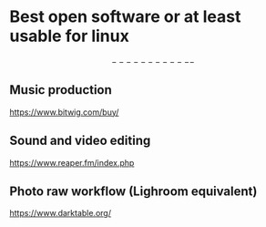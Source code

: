 # Best open software or at least usable for linux
$$------------$$
## Music production
https://www.bitwig.com/buy/

## Sound and video editing
https://www.reaper.fm/index.php

## Photo raw workflow (Lighroom equivalent)
https://www.darktable.org/